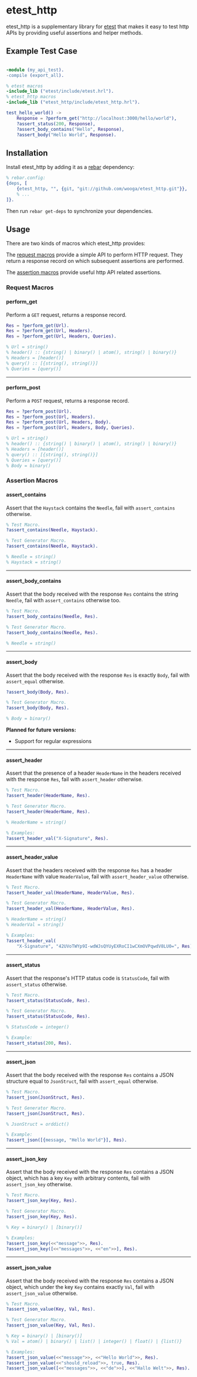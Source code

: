 # etest_http

etest\_http is a supplementary library for [etest](https://github.com/wooga/etest)
that makes it easy to test http APIs by providing useful assertions and helper
methods.

## Example Test Case

```erlang

-module (my_api_test).
-compile (export_all).

% etest macros
-include_lib ("etest/include/etest.hrl").
% etest_http macros
-include_lib ("etest_http/include/etest_http.hrl").

test_hello_world() ->
    Response = ?perform_get("http://localhost:3000/hello/world"),
    ?assert_status(200, Response),
    ?assert_body_contains("Hello", Response),
    ?assert_body("Hello World", Response).
```

## Installation

Install etest\_http by adding it as a [rebar](https://github.com/basho/rebar)
dependency:

```erlang
% rebar.config:
{deps, [
    {etest_http, "", {git, "git://github.com/wooga/etest_http.git"}},
    % ...
]}.
```

Then run `rebar get-deps` to synchronize your dependencies.

## Usage

There are two kinds of macros which etest_http provides:

The [request macros](https://github.com/wooga/etest_http#request-macros) provide
a simple API to perform HTTP request. They return a response record on which
subsequent assertions are performed.

The [assertion macros](https://github.com/wooga/etest_http#assertion-macros)
provide useful http API related assertions.

### Request Macros

#### perform_get

Perform a `GET` request, returns a response record.

```erlang
Res = ?perform_get(Url).
Res = ?perform_get(Url, Headers).
Res = ?perform_get(Url, Headers, Queries).

% Url = string()
% header() :: {string() | binary() | atom(), string() | binary()}
% Headers = [header()]
% query() :: [{string(), string()}]
% Queries = [query()]
```

****

#### perform_post

Perform a `POST` request, returns a response record.

```erlang
Res = ?perform_post(Url).
Res = ?perform_post(Url, Headers).
Res = ?perform_post(Url, Headers, Body).
Res = ?perform_post(Url, Headers, Body, Queries).

% Url = string()
% header() :: {string() | binary() | atom(), string() | binary()}
% Headers = [header()]
% query() :: [{string(), string()}]
% Queries = [query()]
% Body = binary()
```


### Assertion Macros

#### assert_contains

Assert that the `Haystack` contains the `Needle`, fail with `assert_contains`
otherwise.

```erlang
% Test Macro.
?assert_contains(Needle, Haystack).

% Test Generator Macro.
?assert_contains(Needle, Haystack).

% Needle = string()
% Haystack = string()
```

****

#### assert_body_contains

Assert that the body received with the response `Res` contains the string
`Needle`, fail with `assert_contains` otherwise too.

```erlang
% Test Macro.
?assert_body_contains(Needle, Res).

% Test Generator Macro.
?assert_body_contains(Needle, Res).

% Needle = string()
```

****

#### assert_body

Assert that the body received with the response `Res` is exactly `Body`, fail
with `assert_equal` otherwise.

```erlang
?assert_body(Body, Res).

% Test Generator Macro.
?assert_body(Body, Res).

% Body = binary()
```

**Planned for future versions:**
* Support for regular expressions

****

#### assert_header

Assert that the presence of a header `HeaderName` in the headers received with
the response `Res`, fail with `assert_header` otherwise.

```erlang
% Test Macro.
?assert_header(HeaderName, Res).

% Test Generator Macro.
?assert_header(HeaderName, Res).

% HeaderName = string()

% Examples:
?assert_header_val("X-Signature", Res).
```

****

#### assert_header_value

Assert that the headers received with the response `Res` has a header
`HeaderName` with value `HeaderValue`, fail with `assert_header_value` otherwise.

```erlang
% Test Macro.
?assert_header_val(HeaderName, HeaderValue, Res).

% Test Generator Macro.
?assert_header_val(HeaderName, HeaderValue, Res).

% HeaderName = string()
% HeaderVal = string()

% Examples:
?assert_header_val(
    "X-Signature", "42UVoTWYp9I-wdWJsQYUyEXRoCI1wCXmOVPqwdV8LU0=", Res).
```

****

#### assert_status

Assert that the response's HTTP status code is `StatusCode`, fail with
`assert_status` otherwise.

```erlang
% Test Macro.
?assert_status(StatusCode, Res).

% Test Generator Macro.
?assert_status(StatusCode, Res).

% StatusCode = integer()

% Example:
?assert_status(200, Res).
```

****

#### assert_json

Assert that the body received with the response `Res` contains a JSON structure
equal to `JsonStruct`, fail with `assert_equal` otherwise.

```erlang
% Test Macro.
?assert_json(JsonStruct, Res).

% Test Generator Macro.
?assert_json(JsonStruct, Res).

% JsonStruct = orddict()

% Example:
?assert_json([{message, "Hello World"}], Res).
```

****

#### assert_json_key

Assert that the body received with the response `Res` contains a JSON object,
which has a key `Key` with arbitrary contents, fail with `assert_json_key`
otherwise.

```erlang
% Test Macro.
?assert_json_key(Key, Res).

% Test Generator Macro.
?assert_json_key(Key, Res).

% Key = binary() | [binary()]

% Examples:
?assert_json_key(<<"message">>, Res).
?assert_json_key([<<"messages">>, <<"en">>], Res).
```

****

#### assert_json_value

Assert that the body received with the response `Res` contains a JSON object, which under the key `Key` contains exactly `Val`, fail with `assert_json_value` otherwise.

```erlang
% Test Macro.
?assert_json_value(Key, Val, Res).

% Test Generator Macro.
?assert_json_value(Key, Val, Res).

% Key = binary() | [binary()]
% Val = atom() | binary() | list() | integer() | float() | {list()}

% Examples:
?assert_json_value(<<"message">>, <<"Hello World">>, Res).
?assert_json_value(<<"should_reload">>, true, Res).
?assert_json_value([<<"messages">>, <<"de">>], <<"Hallo Welt">>, Res).
```
